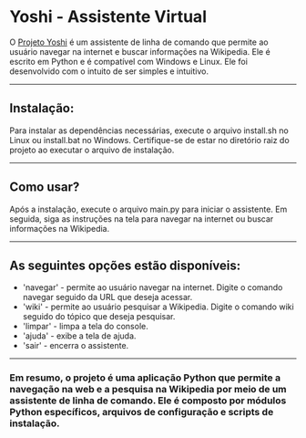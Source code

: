 # Yoshi - Assistente Virtual

O [Projeto Yoshi](https://github.com/Akynovia/yoshi) é um assistente de linha de comando que permite ao usuário navegar na internet e buscar informações na Wikipedia. Ele é escrito em Python e é compatível com Windows e Linux. Ele foi desenvolvido com o intuito de ser simples e intuitivo.

***

## Instalação:

Para instalar as dependências necessárias, execute o arquivo install.sh no Linux ou install.bat no Windows. Certifique-se de estar no diretório raiz do projeto ao executar o arquivo de instalação.

***

## Como usar?
Após a instalação, execute o arquivo main.py para iniciar o assistente. Em seguida, siga as instruções na tela para navegar na internet ou buscar informações na Wikipedia.

***

## As seguintes opções estão disponíveis:

- 'navegar' - permite ao usuário navegar na internet. Digite o comando navegar seguido da URL que deseja acessar.
- 'wiki' - permite ao usuário pesquisar a Wikipedia. Digite o comando wiki seguido do tópico que deseja pesquisar.
- 'limpar' - limpa a tela do console.
- 'ajuda' - exibe a tela de ajuda.
- 'sair' - encerra o assistente.

***

### Em resumo, o projeto é uma aplicação Python que permite a navegação na web e a pesquisa na Wikipedia por meio de um assistente de linha de comando. Ele é composto por módulos Python específicos, arquivos de configuração e scripts de instalação.
